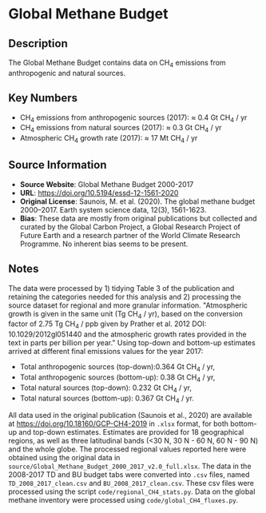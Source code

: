 
# Global Methane Budget

## Description
The Global Methane Budget contains data on CH<sub>4</sub> emissions from anthropogenic and natural sources.

## Key Numbers
* CH<sub>4</sub> emissions from anthropogenic sources (2017): ≈ 0.4 Gt CH<sub>4</sub> / yr
* CH<sub>4</sub> emissions from natural sources (2017): ≈ 0.3 Gt CH<sub>4</sub> / yr
* Atmospheric CH<sub>4</sub> growth rate (2017): ≈ 17 Mt CH<sub>4</sub> / yr

## Source Information
* **Source Website**: Global Methane Budget 2000-2017
* **URL**: https://doi.org/10.5194/essd-12-1561-2020
* **Original License**: Saunois, M. et al. (2020). The global methane budget 2000–2017. Earth system science data, 12(3), 1561-1623.
* **Bias**: These data are mostly from original publications but collected and curated by the Global Carbon Project, a Global Research Project of Future Earth and a research partner of the World Climate Research Programme. No inherent bias seems to be present.

## Notes
The data were processed by 1) tidying Table 3 of the publication and retaining the categories needed for this analysis and 2) processing the source dataset for regional and more granular information. "Atmospheric growth is given in the same unit (Tg CH<sub>4</sub> / yr), based on the conversion factor of 2.75 Tg CH<sub>4</sub> / ppb given by Prather et al. 2012 DOI: 10.1029/2012gl051440 and the atmospheric growth rates provided in the text in parts per billion per year." Using top-down and bottom-up estimates arrived at different final emissions values for the year 2017:
* Total anthropogenic sources (top-down):0.364 Gt CH<sub>4</sub> / yr,
* Total anthropogenic sources (bottom-up): 0.38 Gt CH<sub>4</sub> / yr,
* Total natural sources (top-down): 0.232 Gt CH<sub>4</sub> / yr,
* Total natural sources (bottom-up): 0.367 Gt CH<sub>4</sub> / yr.

All data used in the original publication (Saunois et al., 2020) are available at https://doi.org/10.18160/GCP-CH4-2019 in `.xlsx` format, for both bottom-up and top-down estimates. Estimates are provided for 18 geographical regions, as well as three latitudinal bands (<30 N, 30 N - 60 N, 60 N - 90 N) and the whole globe. The processed regional values reported here were obtained using the original data in `source/Global_Methane_Budget_2000_2017_v2.0_full.xlsx`. The data in the 2008-2017 TD and BU budget tabs were converted into `.csv` files, named `TD_2008_2017_clean.csv` and `BU_2008_2017_clean.csv`. These csv files were processed using the script `code/regional_CH4_stats.py`. Data on the global methane inventory were processed using `code/global_CH4_fluxes.py`.
